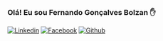 ### Olá! Eu sou Fernando Gonçalves Bolzan ✋
[![Linkedin](https://img.shields.io/badge/LinkedIn-0077B5?style=for-the-badge&logo=linkedin&logoColor=white)](www.linkedin.com/in/fernandobolzanfarma)
[![Facebook](	https://img.shields.io/badge/Facebook-1877F2?style=for-the-badge&logo=facebook&logoColor=white)](https://www.facebook.com/FEFARMA.BOLZAN)
[![Github](	https://img.shields.io/badge/GitHub-100000?style=for-the-badge&logo=github&logoColor=white)](https://github.com/FEFARMA/FEFARMA/edit/main/README.md)


